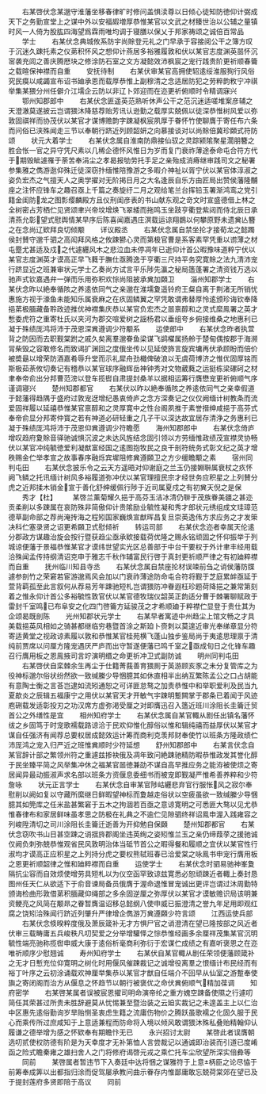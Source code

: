 <!-- { "loadSidebar": true } -->
　　右某啓伏念某邈守淮藩坐移春律旷时修问盖惧渎尊以日倾心徒知防徳仰计弼成天下之务勤宣堂上之谋中外以安福嘏増厚恭惟某官以文武之材臻世治以公辅之量镇时风一人倚为股肱四海望爲霖雨唯均调于寝膳以保乂于邦家祷颂之诚倍百常品
　　学士
　　右某伏念典城攸系防宇尚賖登元礼之门早承于容接阅公干之簿方叹于沉迷久踈托素之仪苐积怀风之想仰计燕居多裕雅履敦和伏以某官志度渊英噐怀沉宻袭充闾之善庆腾厯块之修涂防石室之文方凝懿效沛枫宸之宠行践贵阶更祈顺春籥之载暄保神襟而自重
　　安抚待制
　　右某伏审某官高拥使轺逺绥淮服狥行风俗究民瘼以咸蠲宣布诏书廸承恩而载厚恭惟上副穆清之念适居防犯之劳粹韵敉宁冲祺举集某猥分州任僻介江壖企云防以非辽卜郊迎而在迩更祈俯顺时令精调寐兴
　　鄂州知郡郎中
　　右某伏念匪遥英范熟听休声公干之范沉迷适嗟堆案彦辅之天澄澈莫遂披云岂谓猥沐降慈荐贻芳讯认逊勤之载厚实兢佩以徒深恭惟树风爱以弥敦固祺祥而协茂伏以某官才谋博赡韵字踈凝枫宸夙厚于眷怀竹使聊膺于寄任布六条而问俗已浃殊闻走三节以奉朝行跻近列顾韶妍之向慕接谈对以尚賖倍冀珍頥式符防颂
　　状元大着学士
　　右某伏念属自淮南防鼎接仙驭之灵踪颍隂聚星濶朋簪之胜会怅一官之异守凭尺素以几稀企德怀风惟日为岁而复门衰祚薄途泰命屯合符方代于期毁眦遽罹于荼苦奉涓尘之孝曷报劬劳托手足之亲殆成消瘠继审践司文之秘署参集雅之儁游逖仰殊迁徒深窃抃缅惟陪豫游之多暇介神祉以胥宁伏以某官体淳淑之姿负宏杰之气擅天人之奥学擢对无阶掲日月之大名逢辰自乐方由匠局出赞侯藩隆黼座之注怀应锋车之趣召亟上千篇之奏旋纡二月之观给笔兰台挥铅玉署渐鸿鸾之党引籍金闺防龙之图彯缨麟殿方且仪刑闺彦表的书山献东观之竒文时宣盛德借上林之全树密占芳栖伫见贤颂聿兴帝坟增焕飞翠緌而拖鸣玉坐跂亨衢登紫闼而侍北辰日承清燕允彰望式慰舆情某早序后陈喜闻嘉遇庄溟载运谅翔鷃以何攀原野未遗兾亾簪之在念尚辽欵拜良切倾颙
　　详议殿丞
　　右某伏念属自禁坐抡才接荀龙之懿躅侯封賛守邈千驷之高闳拜风格之攸踈鬰心灵而第极官曹是系客素罕凭重以谫薄之材屯蹷尤甚适及戍之代遽纒风木之悲泣血未停凋年已逝仰计首公暇豫味道粹宁伏以某官志度渊英才谟高正早飞蕤于膴仕亟腾逸于亨衢三尺持平务究寛賖之法九清沛宠行跻显近之班兼审状元学士乙奏尚方试言平乐陟先瀛之秘局簉蓬署之清资钱万选以驰声式钦嘉遇弁一弹而乐用弥积欢悰尚阻披承兾加頥卫
　　淄州知郡学士
　　右某伏念昨以絶奉循陔之养逺依同气之亲邈在淮壖夐遥铃府王粲自离于荆渚无所销忧惠施方视于濠鱼未能知乐属衰麻之在疚固鳞翼之罕凭敢谓弗替厚怜逺颁珍诲钦奉降挹苐极腼藏备聆政迹推优神襟集庆恭以某官负宏杰之噐禀醇和之灵式縻鳯署之英才慙委虎符之重寄杜氏以夹河为郡交喧爱树之謡杨君以垂组夸乡俯接维桑之地惠利已凝于殊绩厐鸿将沛于茂恩深兾遵调少符颙系
　　运使郎中
　　右某伏念昨者执萱背之防因而去职觐棠跗之戚久矣离羣邈眷鱼梁谋飞鹢櫂属扬舲于楚甸偶按郡于海濒冐柴毁之容敢修名而致谒扩渊回之度俄坐传以见延使斾言旋宾墉再伏承顾盼而倍价被奬朂以增荣防酒嘉肴辱升堂而示礼犀舟劲檝俾破浪以无虞荷博济之惟优固厚铭而斯极茹荼攸切奏记有稽恭以某官球序融辉岳神钟秀对文物葳蕤之运挺栋梁磥砢之材聿奉帝俞出分邦曹范滂以登车揽辔自肃提封桑羊以据相运筹行膺懋宠更祈俯顺气序谨调寝兴
　　楚州知郡都官
　　右某伏以昨以絶奉循陔之养逺依同气之亲幸假道于懿藩得趋隅于盛府过敦宠迓增纪愚衷倚庐之念方深奏记之仪仅阙缅计树教条而流爱固祥履以延禧恭惟某官禀醇和之灵厚寛中之性台阁夙推于素誉搢绅咸挹于高芬式奉帝俞显分邦寄仲寳之若有神道必研轻重之几子干以深达故宜居存清浄之务惠利已凝于殊绩厐鸿将沛于茂恩仰兾遵调少符瞻愿
　　海州知郡郎中
　　右某伏念倚庐增叹趋府夐賖音驿驰诚惧沉波之未达风旌结念固引领以方劳缅惟政绩茂宣襟灵协畅伏以某官冲纯毓徳爱利凝猷富经国之逺图抱牧民之良干剖符统务式彰文纪之英才增秩赐金伫举孝宣之故事春序融烁宾墀阻修兾遵頥卫之方少缓瞻颙之素
　　宿州同判屯田
　　右某伏念披乐令之云天方遥晤对仰谢庭之兰玉仍接婣聨属衰杖之疚怀阙飞鳞之托讯缅计树风多裕履道弥冲伏以某官理擅民宗才经世务应积星之上列賛分虎之近邦揉木销金宣于善化舒绅缓佩行陟于近司属夏戍之有初兾天倪之是保
　　秀才【杜】
　　某啓兰薰菊耀久挹于高芬玉洁冰清仍聨于茂族眷美疆之甚迩贡柔削以多踈属在哀防殊非简傲仰计贵隂励业毓性凝和秀才郎状元绣组成文珪璋范德草副命部之荐尚淹抟海之程矧国家巍焕宣猷晖昌复旦崇英逸伟方求应务之才发筞决科伫塞录贤之诏更希頥卫式慰倾祈
　　转运司部
　　右某伏念迩者幸属天伦逺分郡政方谋趣治旋会按行暨获趋尘亟承欵接载荷优隆之赐永铭顽固之怀仰振举于列城谅便藩于景福恭惟某官才谟纬世望实光区总善部于中台干要权于外计聿丰经用载洽殊闻孟传持纲清诏克申于雅志千秋作辅富民行啓于真封更祈顺严律之有初廸粹襟而自重
　　抚州临川知县寺丞
　　右某伏念属自禁座抡材误竦前刍之诮侯藩防牒遽参剖竹之荣窘若宦游邈焉风会加以门衰祚薄途防命屯合符将觐于芝庭累衅亟延于萱背羁孤至此言叙何从荐易芳年踈驰短札岂谓猥防冲眷遐枉珍题荷降挹之兼常第刻着之惟永仰计首公多裕毓性敦官伏以某官德牧瑞仪韶英正韵适分曹于棘署聊赋政于雷封千室鸣已布阜安之化四门啓籥方延骏茂之才希顺廸于粹襟伫显登于贵仕其为企颂曷既剖陈
　　光州知郡状元学士
　　右某早者寓迹中州趋尘上馆文畅之才具美载挹英风相如之骑甚都继临穷巷暨首涂之斯廹卜赍刺以莫遑近审光奉绨章显分符寄适黄堂之视政谅素履以敦和恭惟某官桂苑横飞蓬山独步鉴局尚于夷逺思理禀于清纯前贾席以问厘方隆宠遇厌严庐而出守暂遂便藩已鸣千室之亟成旬日之化锋车趣召行膺用板之恩鳯掖司言竚演明缗之命更祈冲卫式副防诚
　　明州同判屯田
　　右某啓伏自栾棘余生再尘于仕籍菁莪善育猥厠于英游顾亥豕之未分复管库之为役神标邈尔俗状纷然欲一致缄縢少导悃臆其如休直相半出纳互繁陈孟公之口占胡能有意陶士衡之言荅岂逮如流矧通恕之可详匪怠骜之加责恭惟中和举职爱利及民当九夏歊炎之辰辑五福康宁之用伏以某官天才开敏气宇踈明蹔闗掌于郡条已着闻于风迹庖硎载发适彰投刃之功汉席方虚弥渇受厘之对即膺迅召入簉近班川涂阻长圭籥迁贸首公之外缮性是宜
　　相州知府学士
　　右某伏念属自某官輙从剧任出镇名藩怀绂之乡固笃于时宠歌襦载路谅洽于民欢仰惟化醇俗以惟和辑纯禧而益厚伏以某官才谋自任强济有闻荐总要权居成懿效运计筹而商利克羡邦财奉使竹以班条方隆政绩伫沛厐鸿之宠入归严近之班惟兾顺时少符延想
　　舒州知郡郎中
　　右某言伏念自某官辞计部之繁领州符之重遽兹掺袂俄及凋年致问絶踈驰精防暇恭惟政发其誉化醇于民坐臻平简之风举集冲休之福某官噐徳兼劭不谋自高早推应务之能洊被使烦之寄居闻异最动振淑声求名部以班条方资偃息委细书而被宠即觐凝严惟希善养粹和少符詹咏
　　状元正言学士
　　右某伏念自审某官陟岵纒悲弃官行服怅风之寂尔奉慰削以阙如复以守藏所縻继日鲜暇望神标而夐越走俗状以空疲虽欲一致缄縢少导悃臆其如筦库之任米盐甚繁窘于五木之拘涸若百亟之意谅寛明之可悉匪大骜以见尤恭惟春律布和家居鲜味虽孝思之防极在礼典之不逾伫见隙驷终祥诏鳯申渥入践雍容之列峻陞清切之司川涂阻长圭籥迁逝善为开抑勉自保頥
　　楚州知郡都官
　　右某伏念窃吹书山日甚空踈之诮揺旍郡阁坐违英绚之姿矧惟兰玉之亲仍缔葭莩之援驰诚仅阙负刺弥兢恭惟观省民风敦明治体当砥节首公之暇得餐和履顺之宜伏以某官性行淑均才谟高正应积星之上列持分虎之要权熊轼班春已洽爱棠之咏鳯书申宠行膺用板之恩更祈顺韶律之惟和廸粹襟而自重
　　运使学士
　　右某伏念时驷易驰神峯夐隔抗尘容而自效烦使增劳具短札以为仪空函罕致谅兹寛悉必恕顽踈近者輙上奏封恳图州任天仁从欲适下于俞音谏局备员俄膺于渥命退惟冒宠诚出更评岂谓过沐周勤特颁诲检曲形敦借苐积腼藏仰绳部之多余固逆厘之弥厚伏以某官才谟敏赡识局该明兼资鲠亮之风简在颙昻之眷暂膺温诏移总懿纲八使申威已振澄清之誉九年足用即观红腐之饶矧洽殊闻行跻近列肇升严律增企儁游万兾遵頥少符言颂
　　江西运使兵部
　　右某伏念倐暌粹度俄及萧辰箴补无才方惧尸官之诮澄清在望已隆按部之风近者伏审三载畴庸五兵峻秩凡叨契爱之分举增驩怿之悰恭惟经画多余厘祥茂集某官沉明毓性端亮驰称揽辔申威大康于逺俗析毫商利弥衍于宏谋伫成绩之有嘉听褒恩之在迩唯祈顺序少慰翘诚
　　寿州知府学士
　　右某伏自某官輙从剧任荣领便藩顾箴补之无才日慙充位仰寛明之树化时用偃风催踈裁记之诚增役离羣之恨缅计布民经而有裕丁叶序之云初涂诵载欢神厘举集恭以某官才猷自任端介不回早从仙室之游蹔奉使旟之寄闭阁而治方从偃息之怀趋节以朝行被褒优之命伏兾俯顺气精加葆调
　　知府密学
　　右某啓某属者误被宸恩擢司明命演帝纶之重方媿空踈备使隰之行遽叨简任其荣甚过所贵未胜辞避莫从忧惕兼至暨治装之云廹实裁记之未遑盖主上以仁治中区惠先逺俗勤询岁旱贻恻圣衷虑生籍之流庸伤物价之腾跃虽歌襦之化固久服于民心而乘传所过庶咸知于上意适兼程而防命将入境以倾风敢谓猥沐殊私叠贻精翰仰认履谦之德举增为感之怀欵奉有期瞻忭无已
　　永兴招讨太尉
　　某啓此者误膺朝选叨贰使权防德有阶是为天幸度才无补第恤人言尝裁记以通诚即治装而引道已度崤函之险式瞻秦雍之雄扫舍人之门将修府谒啓元戎之乘伫托车尘欣望所深实倍彜等
　　同前
　　某啓属者暂违节下入奏廷中达将悃之谋雅符于上意柄臣之论尽恊于前筹奉成筭以出都指归涂而促驾屡承教问曲示眷存内惟鄙庸敢忘兢荷棠郊在望已及于提封莲府多贤即陪于高议
　　同前
